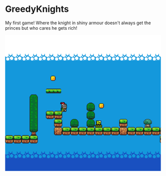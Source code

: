 # GreedyKnights
My first game! Where the knight in shiny armour doesn't always get the princes but who cares he gets rich!

![screenshot](mockup.png)
